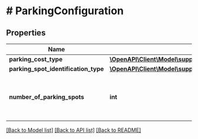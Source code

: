 # # ParkingConfiguration

## Properties

Name | Type | Description | Notes
------------ | ------------- | ------------- | -------------
**parking_cost_type** | [**\OpenAPI\Client\Model\supplysources\ParkingCostType**](ParkingCostType.md) |  | [optional]
**parking_spot_identification_type** | [**\OpenAPI\Client\Model\supplysources\ParkingSpotIdentificationType**](ParkingSpotIdentificationType.md) |  | [optional]
**number_of_parking_spots** | **int** | An unsigned integer that can be only positive or zero. | [optional]

[[Back to Model list]](../../README.md#models) [[Back to API list]](../../README.md#endpoints) [[Back to README]](../../README.md)
